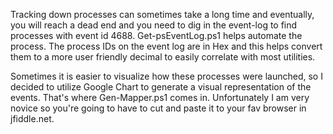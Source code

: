 Tracking down processes can sometimes take a long time and eventually, you will reach a dead end and you need to dig in the event-log to find processes with event id 4688.  Get-psEventLog.ps1 helps automate the process.  The process IDs on the event log are in Hex and this helps convert them to a more user friendly decimal to easily correlate with most utilities.

Sometimes it is easier to visualize how these processes were launched, so I decided to utilize Google Chart to generate a visual representation of the events.  That's where Gen-Mapper.ps1 comes in.  Unfortunately I am very novice so you're going to have to cut and paste it to your fav browser in jfiddle.net.
